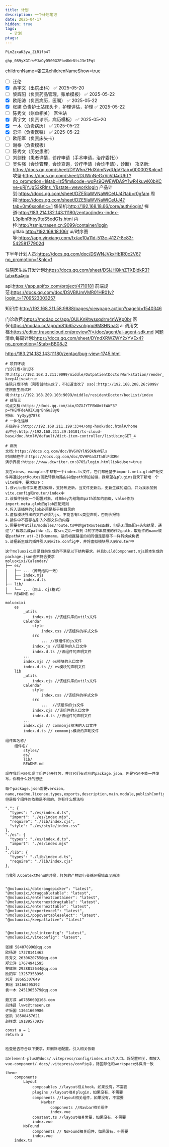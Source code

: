 ```yaml
---
title: 计划
description: 一个计划笔记
date: 2025-04-17
hidden: true
tags:
  - 计划
ptags:
---
```

```
PLnZzxaK3yw_ZiR1fb4T

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
```
childrenName=张三&childrenNameShow=true
- [ ] 汪伦
- [x] 黄宇文（出院出科） ✅ 2025-05-20
- [ ] 黎辉阳（负责药品管理，账单模板） ✅ 2025-05-22
- [x] 欧阳涛（负责病历，医嘱） ✅ 2025-05-22
- [x] 张嫘 负责护士站床头卡，护理评估，护理 ✅ 2025-05-22
- [ ] 陈秀文（账单相关）
医生站
- [x] 黄宇文（负责诊断，病历模板） ✅ 2025-05-20
- [x] 一木（负责病历） ✅ 2025-05-22
- [x] 忠洋（负责医嘱） ✅ 2025-05-22
- [ ] 欧阳军（负责床头卡）
- [ ] 谢泰（负责模板）
- [ ] 陈秀文（历史患者）
- [ ] 刘剑锋（患者详情，诊疗申请（手术申请，治疗委托））
- [ ] 吴名强（会诊管理，会诊查询，诊疗申请（会诊申请），诊断）
攻坚新: https://docs.qq.com/sheet/DYW5nZHdXdmNydUpV?tab=000002&nlc=1
攻坚:https://docs.qq.com/sheet/DUWpNeGxVcVd4dUhT?no_promotion=1&tab=iz5fim&code=woPs9QWEWDA9Y1wR4kuwK0bKCve-uRjYJg53kRlns_Y&state=weworklogin
产品计划:https://docs.qq.com/sheet/DZE5IaWVNaWlCeUJ4?tab=r0gfam
周报:https://docs.qq.com/sheet/DZE5IaWVNaWlCeUJ4?tab=0m6sso&nlc=1
堡垒机:http://192.168.18.66/core/auth/login/
禅道:http://183.214.182.143:11180/zentao/index-index-L3plbnRhby9teS5odG1s.html
内控:http://tsmis.trasen.cn:9099/container/login
gitlab:http://192.168.18.106/
ui/时序图等:https://app.yinxiang.com/fx/ae10a11d-513c-4127-8c83-54258177902d

下半年计划人员:https://docs.qq.com/doc/DSWNJVkxHb1R0c2V6?no_promotion=1&nlc=1

住院医生站开发计划:https://docs.qq.com/sheet/DSlJHQkhZTXBidkR3?tab=6a4gju
 
api:https://app.apifox.com/project/4710181
前端规范:https://docs.qq.com/doc/DSVBIUmVMR01HR01v?login_t=1709523003257

知识库:http://192.168.211.58:9888/pages/viewpage.action?pageId=1540346

门诊收费:https://modao.cc/app/OULKnKtwssqdrm4nWKp0br
医保:https://modao.cc/app/m81b65zvsnhgqo9M8HNnaG
ai 调用文档:https://editor.trasencloud.cn/preview?f=/doc/agent/ai-agent-sdk.md
问题清单,每周计划:https://docs.qq.com/sheet/DYndXRWZWY2xYVEx4?no_promotion=1&tab=BB08J2


http://183.214.182.143:11180/zentao/bug-view-1745.html
```
# 项目环境
门诊开发+测试环境:http://192.168.3.211:9099/middle/OutpatientDoctorWorkstation/render_bf1a1a347e?keepAlive=true
住院开发环境 (刚看暂时失效了，不知道谁改了 sso):http://192.168.208.26:9099/
住院医生测试环境:http://192.168.209.103:9099/middle/residentDoctor/bedList/index
# 益阳三
试点文档:https://docs.qq.com/aio/DZXJYTFBWUmttWWF3?p=YHEMFdeAUIXuqrBnGuJByQ
密码: Yy3yy@7878
# 一体化运维
升级钩子:http://192.168.211.199:3344/omp-hook/doc.html#/home
云中台:http://192.168.211.39:10101/ts-cloud-base/doc.html#/default/dict-item-controller/listUsingGET_4

# 病历
文档:https://docs.qq.com/doc/DVGVGYlNSQkNxWEls
时间轴控件:https://docs.qq.com/doc/DVHFGa3JTa0lFdXRN
演示界面:https://www.dcwriter.cn:8765/login.html?isNoUser=true
```

```
我在views，examples中都有一个index.ts文件，它们都是基于import.meta.glob匹配文件再通过getRoutes函数转换为路由并给path添加前缀，我希望在plugins目录下新增一个vite插件，要求如下：
1.该vite插件采用虚拟模块，支持热更新，当文件更新后，更新生成的路由，并为我添加到vite.config和router/index中
2.该插件接收一个配置对象，对象key为给路由path添加的前缀，value作为import.meta.glob的glob匹配规则
4.传入该插件的glob必须是基于根目录的
3.虚拟模块导出的文件必须为js，不能含有ts类型声明，否则会报错
4.插件中不要存在引入外部文件的内容
5.需要参考utils/modules/route.ts中的getRoutes函数，但是无须匹配开头和结尾，通过‘/’截取后成pathArr后，取src之后一直到-2的字符串拼接的作为path，取组件的name或者pathArr.at(-2)作为name，最终根据路径的相同但是层级不一样转换成树表
5.请把新生成的插件引入到vite.config中，并将虚拟模块导入到router中
```

```
这个moluoxixi目录目前生成的不满足以下结构要求，并且buildComponent.mjs脚本生成的package.json也不符合要求
moluoxixi/Calendar/
├── es/
│   ├── ...（源码结构一致）
│   ├── index.mjs
│   └── index.d.ts
├── lib/
│   └── ...（同上，cjs格式）
└── README.md

moluoxixi
	es
		_utils
			index.mjs //该组件库的utils文件
		Calendar
			style
				index.css //该组件的样式文件
			src
				... //该组件的js文件
			index.js //该组件的入口文件
			index.d.ts //该组件的声明文件
		...
		index.mjs // es模块的入口文件
		index.d.ts // es模块的声明文件
	lib
		_utils
			index.cjs //该组件库的utils文件
		Calendar
			style
				index.css //该组件的样式文件
			src
				...  //该组件的js文件
			index.cjs //该组件的入口文件
			index.d.ts //该组件的声明文件
		...
		index.cjs // commonjs模块的入口文件
		index.d.ts // commonjs模块的声明文件
```

```
组件库名称/
	组件名/
		styles/
		es/
		lib/
		README.md
```

```
现在我们已经实现了组件分开打包，并且它们有对应的package.json，但是它还不能一件发布，你有什么好的想法
```

```
每个package.json需要version，name,readme,license,types,exports,description,main,module,publishConfig,style,peerDependencies,dependencies,devDependencies,sideEffects，但是每个组件的依赖是不同的，你有什么想法吗
```

```
".": {  
  "types": "./es/index.d.ts",  
  "import": "./es/index.mjs",  
  "require": "./lib/index.cjs",
  "style": “./es/style/index.css”
},
"./es": {  
  "types": "./es/index.d.ts",  
  "import": "./es/index.mjs"  
},
"./lib": {  
  "types": "./lib/index.d.ts",  
  "require": "./lib/index.cjs"  
},
```



```
当我引入ContextMenu的时候，打包的产物运行会循环报错直至崩溃


"@moluoxixi/daterangepicker": "latest",  
"@moluoxixi/draggabletable": "latest",  
"@moluoxixi/enternextcontainer": "latest",  
"@moluoxixi/enternextdragtable": "latest",  
"@moluoxixi/enternexttable": "latest",  
"@moluoxixi/exportexcel": "latest",  
"@moluoxixi/popovertableselect": "latest",  
"@moluoxixi/keepallalive": "latest"


"@moluoxixi/eslintconfig": "latest",  
"@moluoxixi/viteconfig": "latest",
```



```
张嫘 584070996@qq.com
欧杨涛 17378141462
陈秀文 2630620755@qq.com
郑忠洋 17674941595
黎辉阳 2938813644@qq.com
欧阳军 13257353996
刘芳 18665307649
黄瑶 18166295392
袁一木 2451965379@qq.com

聂方淳 a0785660@163.com
吕炜昌 lvwc@trasen.cn
许振国 13641669986
张凯 18508457621
赵挥龙 19189573939
```

```
const a = 1
return a
```


```

```

```
检查是否符合以下要求，并删除老配置，引入相关依赖
```

```
以element-plus的docs/.vitepress/config/index.mts为入口。将配置相关，都放入vue-component/.docs/.vitepress/config中，除国际化和workspace外保持一致
```


```
theme
	components
		Layout
			composables //layout相关hook，如果没有，不需要
			plugins //layout相关plugin，如果没有，不需要
			components //layout相关组件，如果没有，不需要
				Navbar
					components //Navbar相关组件
					index.vue
			constant.ts //layout相关常量，如果没有，不需要
			index.vue
		NoFound
			components // NoFound相关组件，如果没有，不需要
			index.vue
	index.ts
```
